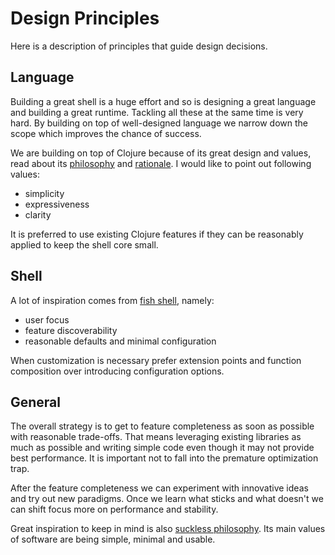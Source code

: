 
# Design Principles

Here is a description of principles that guide design decisions.

## Language

Building a great shell is a huge effort and so is designing a great language and building a great runtime. Tackling all these at the same time is very hard. By building on top of well-designed language we narrow down the scope which improves the chance of success.

We are building on top of Clojure because of its great design and values, read about its [philosophy](http://www.drdobbs.com/architecture-and-design/the-clojure-philosophy/240150710) and [rationale](https://clojure.org/about/rationale). I would like to point out following values:

- simplicity
- expressiveness
- clarity

It is preferred to use existing Clojure features if they can be reasonably applied to keep the shell core small.

## Shell

A lot of inspiration comes from [fish shell](https://fishshell.com/docs/current/design.html), namely:
- user focus
- feature discoverability
- reasonable defaults and minimal configuration

When customization is necessary prefer extension points and function composition over introducing configuration options.

## General

The overall strategy is to get to feature completeness as soon as possible with reasonable trade-offs. That means leveraging existing libraries as much as possible and writing simple code even though it may not provide best performance. It is important not to fall into the premature optimization trap.

After the feature completeness we can experiment with innovative ideas and try out new paradigms. Once we learn what sticks and what doesn't we can shift focus more on performance and stability.

Great inspiration to keep in mind is also [suckless philosophy](https://suckless.org/philosophy). Its main values of software are being simple, minimal and usable.
